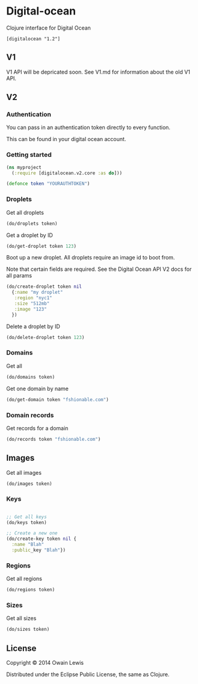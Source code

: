 # Digital-ocean

Clojure interface for Digital Ocean

```
[digitalocean "1.2"]
```

## V1

V1 API will be depricated soon. See V1.md for information about the old V1 API.

## V2

### Authentication

You can pass in an authentication token directly to every function.

This can be found in your digital ocean account.

### Getting started

```clojure
(ns myproject
  (:require [digitalocean.v2.core :as do]))

(defonce token "YOURAUTHTOKEN")

```

### Droplets

Get all droplets

```clojure
(do/droplets token)
```

Get a droplet by ID

```clojure
(do/get-droplet token 123)
```

Boot up a new droplet. All droplets require an image id to boot from.

Note that certain fields are required. See the Digital Ocean API V2 docs for all params

```clojure
(do/create-droplet token nil
  {:name "my droplet"
   :region "nyc1"
   :size "512mb"
   :image "123"
  })
```

Delete a droplet by ID

```clojure
(do/delete-droplet token 123)
```

### Domains

Get all

```clojure
(do/domains token)
```

Get one domain by name

```clojure
(do/get-domain token "fshionable.com")
```

### Domain records

Get records for a domain

```clojure
(do/records token "fshionable.com")
```

## Images

Get all images

```clojure
(do/images token)
```

### Keys

```clojure

;; Get all keys
(do/keys token)

;; Create a new one
(do/create-key token nil {
  :name "Blah"
  :public_key "Blah"})

```

### Regions

Get all regions

```clojure
(do/regions token)
```

### Sizes

Get all sizes

```clojure
(do/sizes token)
```

## License

Copyright © 2014 Owain Lewis

Distributed under the Eclipse Public License, the same as Clojure.
